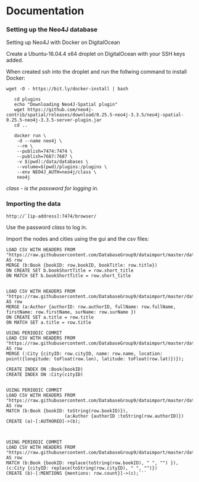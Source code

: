 # Documentation

### Setting up the Neo4J database

Setting up Neo4J with Docker on DigitalOcean 

Create a Ubuntu-16.04.4 x64 droplet on DigitalOcean with your SSH keys added.

When created ssh into the droplet and run the follwing command to install Docker:

```wget -O - https://bit.ly/docker-install | bash```


```mkdir plugins
   cd plugins
   echo "Downloading Neo4J-Spatial plugin"
   wget https://github.com/neo4j-contrib/spatial/releases/download/0.25.5-neo4j-3.3.5/neo4j-spatial-0.25.5-neo4j-3.3.5-server-plugin.jar
   cd .. 

   docker run \
    -d --name neo4j \
    --rm \
    --publish=7474:7474 \
    --publish=7687:7687 \
    -v $(pwd):/data/databases \
    --volume=$(pwd)/plugins:/plugins \
    --env NEO4J_AUTH=neo4j/class \
    neo4j    
```
*class - is the password for logging in.*
### Importing the data

```http://`[ip-address]:7474/browser/```

Use the password *class* to log in.

Import the nodes and cities using the gui and the csv files:

```
LOAD CSV WITH HEADERS FROM "https://raw.githubusercontent.com/DatabaseGroup9/dataimport/master/data/books_cleaned.csv" AS row
MERGE (b:Book {bookID: row.bookID, bookTitle: row.title})
ON CREATE SET b.bookShortTitle = row.short_title
ON MATCH SET b.bookShortTitle = row.short_title


LOAD CSV WITH HEADERS FROM "https://raw.githubusercontent.com/DatabaseGroup9/dataimport/master/data/authors_cleaned.csv" AS row
MERGE (a:Author {authorID: row.authorID, fullName: row.fullName, firstName: row.firstName, surName: row.surName })
ON CREATE SET a.title = row.title
ON MATCH SET a.title = row.title

USING PERIODIC COMMIT
LOAD CSV WITH HEADERS FROM "https://raw.githubusercontent.com/DatabaseGroup9/dataimport/master/data/cities_cleaned.csv" AS row
MERGE (:City {cityID: row.cityID, name: row.name, location: point({longitude: toFloat(row.lon), latitude: toFloat(row.lat)})});

CREATE INDEX ON :Book(bookID)
CREATE INDEX ON :City(cityID)


USING PERIODIC COMMIT 
LOAD CSV WITH HEADERS FROM "https://raw.githubusercontent.com/DatabaseGroup9/dataimport/master/data/wrote_cleaned.csv" AS row
MATCH (b:Book {bookID: toString(row.bookID)}), 
                      (a:Author {authorID :toString(row.authorID)})
CREATE (a)-[:AUTHORED]->(b);



USING PERIODIC COMMIT
LOAD CSV WITH HEADERS FROM "https://raw.githubusercontent.com/DatabaseGroup9/dataimport/master/data/mentioned_cleaned.csv" AS row
MATCH (b:Book {bookID: replace(toString(row.bookID), " ", "") }),(c:City {cityID: replace(toString(row.cityID), " ", "")})
CREATE (b)-[:MENTIONS {mentions: row.count}]->(c);```

